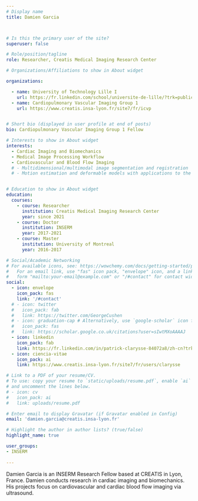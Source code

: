 ```yaml
---
# Display name
title: Damien Garcia



# Is this the primary user of the site?
superuser: false

# Role/position/tagline
role: Researcher, Creatis Medical Imaging Research Center

# Organizations/Affiliations to show in About widget

organizations:

  - name: University of Technology Lille I
    url: https://fr.linkedin.com/school/universite-de-lille/?trk=public_profile_topcard-school 
  - name: Cardiopulmonary Vascular Imaging Group 1
    url: https://www.creatis.insa-lyon.fr/site7/fr/icvp


# Short bio (displayed in user profile at end of posts)
bio: Cardiopulmonary Vascular Imaging Group 1 Fellow

# Interests to show in About widget
interests:
  - Cardiac Imaging and Biomechanics
  - Medical Image Processing Workflow
  - Cardiovascular and Blood Flow Imaging
  # - Multidimensional/multimodal image segmentation and registration
  # - Motion estimation and deformable models with applications to the 3D analysis of the heart functions


# Education to show in About widget
education:
  courses:
    - course: Researcher
      institution: Creatis Medical Imaging Research Center
      year: since 2021
    - course: Doctor
      institution: INSERM
      year: 2017-2021
    - course: Master
      institution: University of Montreal
      year: 2016-2017

# Social/Academic Networking
# For available icons, see: https://wowchemy.com/docs/getting-started/page-builder/#icons
#   For an email link, use "fas" icon pack, "envelope" icon, and a link in the
#   form "mailto:your-email@example.com" or "/#contact" for contact widget.
social:
  - icon: envelope
    icon_pack: fas
    link: '/#contact'
  # - icon: twitter
  #   icon_pack: fab
  #   link: https://twitter.com/GeorgeCushen
  # - icon: graduation-cap # Alternatively, use `google-scholar` icon from `ai` icon pack
  #   icon_pack: fas
  #   link: https://scholar.google.co.uk/citations?user=sIwtMXoAAAAJ
  - icon: linkedin
    icon_pack: fab
    link: https://fr.linkedin.com/in/patrick-clarysse-84072a8/zh-cn?trk=people-guest_people_search-card
  - icon: ciencia-vitae
    icon_pack: ai
    link: https://www.creatis.insa-lyon.fr/site7/fr/users/clarysse 

# Link to a PDF of your resume/CV.
# To use: copy your resume to `static/uploads/resume.pdf`, enable `ai` icons in `params.toml`,
# and uncomment the lines below.
# - icon: cv
#   icon_pack: ai
#   link: uploads/resume.pdf

# Enter email to display Gravatar (if Gravatar enabled in Config)
email: 'damien.garcia@creatis.insa-lyon.fr'

# Highlight the author in author lists? (true/false)
highlight_name: true

user_groups:
- INSERM
 
---
```


Damien Garcia is an INSERM Research Fellow based at CREATIS in Lyon, France. Damien conducts research in cardiac imaging and biomechanics. His projects focus on cardiovascular and cardiac blood flow imaging via ultrasound.
